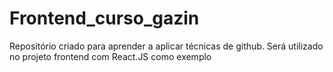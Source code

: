 # Frontend_curso_gazin
Repositório criado para aprender a aplicar técnicas de github. Será utilizado no projeto frontend com React.JS como exemplo
